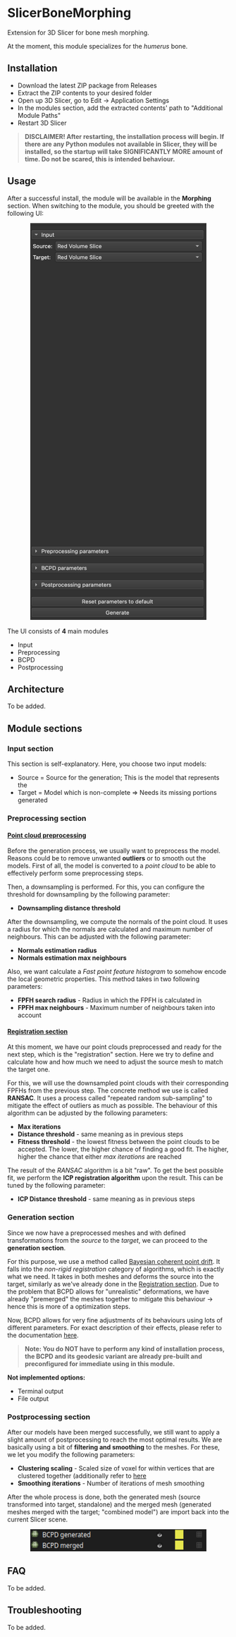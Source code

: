 # SlicerBoneMorphing
<!-- TODO: Explain in more depth -->
Extension for 3D Slicer for bone mesh morphing.

At the moment, this module specializes for the *humerus* bone. 

## Installation
- Download the latest ZIP package from Releases
- Extract the ZIP contents to your desired folder
- Open up 3D Slicer, go to Edit -> Application Settings
- In the modules section, add the extracted contents' path to "Additional Module Paths" 
- Restart 3D Slicer

> **DISCLAIMER! After restarting, the installation process will begin. If there are any Python modules not available in Slicer, they will be installed, so the startup will take SIGNIFICANTLY MORE amount of time. Do not be scared, this is intended behaviour.**

## Usage
After a successful install, the module will be available in the **Morphing** section. 
When switching to the module, you should be greeted with the following UI: 

<p align="center"> 
<img src="docs/assets/ui.png" width="400px" height="900px">
</p>

The UI consists of **4** main modules
- Input
- Preprocessing
- BCPD
- Postprocessing

## Architecture
<!-- TODO: Create a workflow diagram -->
To be added.

## Module sections

### Input section
This section is self-explanatory. Here, you choose two input models:
- Source = Source for the generation; This is the model that represents the 
- Target = Model which is non-complete => Needs its missing portions generated

### Preprocessing section

#### <ins>Point cloud preprocessing</ins>
Before the generation process, we usually want to preprocess the model.
Reasons could be to remove unwanted **outliers** or to smooth out the models.
First of all, the model is converted to a *point cloud* to be able to effectively perform some preprocessing steps.

Then, a downsampling is performed. For this, you can configure the threshold for downsampling by the following parameter:
- **Downsampling distance threshold**

After the downsampling, we compute the normals of the point cloud. It uses a radius for which the normals are calculated and maximum number of neighbours. This can be adjusted with the following parameter: 
- **Normals estimation radius**
- **Normals estimation max neighbours**

Also, we want calculate a *Fast point feature histogram* to somehow encode the local geometric properties. This method takes in two following parameters:
- **FPFH search radius** - Radius in which the FPFH is calculated in
- **FPFH max neighbours** - Maximum number of neighbours taken into account 

#### <ins>Registration section</ins>
At this moment, we have our point clouds preprocessed and ready for the next step, which is the "registration" section.
Here we try to define and calculate how and how much we need to adjust the source mesh to match the target one. 

For this, we will use the downsampled point clouds with their corresponding FPFHs from the previous step.
The concrete method we use is called **RANSAC**. It uses a process called "repeated random sub-sampling" to mitigate the effect of outliers as much as possible. 
The behaviour of this algorithm can be adjusted by the following parameters: 
- **Max iterations**
- **Distance threshold** - same meaning as in previous steps
- **Fitness threshold** - the lowest fitness between the point clouds to be accepted. The lower, the higher chance of finding a good fit. The higher, higher the chance that either *max iterations* are reached 

The result of the *RANSAC* algorithm is a bit "raw". To get the best possible fit, we perform the **ICP registration algorithm** upon the result.
This can be tuned by the following parameter:
- **ICP Distance threshold** - same meaning as in previous steps

### Generation section
Since we now have a preprocessed meshes and with defined transformations from the *source* to the *target*, we can proceed to the **generation section**.

For this purpose, we use a method called [Bayesian coherent point drift](https://github.com/ohirose/bcpd). It falls into the *non-rigid registration* category of algorithms, which is exactly what we need. 
It takes in both meshes and deforms the source into the target, similarly as we've already done in the [Registration section](#preprocessing-section).
Due to the problem that BCPD allows for "unrealistic" deformations, we have already "premerged" the meshes together to mitigate this behaviour -> hence this is more of a optimization steps.

Now, BCPD allows for very fine adjustments of its behaviours using lots of different parameters. For exact description of their effects, please refer to the documentation [here](https://github.com/ohirose/bcpd/blob/master/README.md).

> **Note: You do NOT have to perform any kind of installation process, the BCPD and its geodesic variant are already pre-built and preconfigured for immediate using in this module.**

**Not implemented options:**
- Terminal output 
- File output

### Postprocessing section
After our models have been merged successfully, we still want to apply a slight amount of postprocessing to reach the most optimal results. 
We are basically using a bit of **filtering and smoothing** to the meshes. 
For these, we let you modify the following parameters:
- **Clustering scaling** - Scaled size of voxel for within vertices that are clustered together (additionally refer to [here](http://www.open3d.org/docs/0.7.0/python_api/open3d.geometry.simplify_vertex_clustering.html)
- **Smoothing iterations** - Number of iterations of mesh smoothing

After the whole process is done, both the generated mesh (source transformed into target, standalone) and the merged mesh (generated meshes merged with the target; "combined model") are import back into the current Slicer scene.

<p align="center"> 
<img src="docs/assets/results.png" width="400px" height="50px">
</p>

## FAQ 
To be added.

## Troubleshooting
To be added. 





